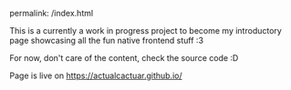 permalink: /index.html

This is a currently a work in progress project to become my introductory page showcasing all the fun native frontend stuff :3

For now, don't care of the content, check the source code :D

Page is live on https://actualcactuar.github.io/

